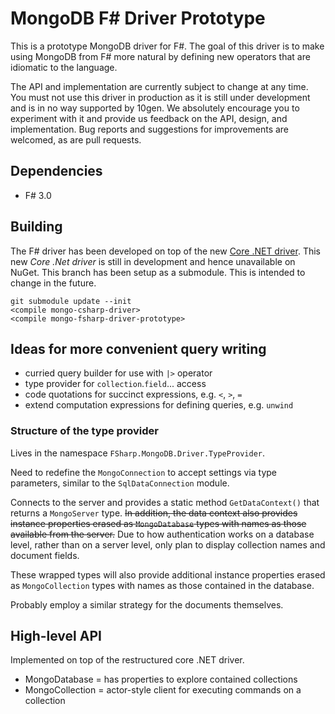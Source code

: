 MongoDB F# Driver Prototype
===========================

This is a prototype MongoDB driver for F#. The goal of this driver is to make 
using MongoDB from F# more natural by defining new operators that are 
idiomatic to the language.

The API and implementation are currently subject to change at any time. You 
must not use this driver in production as it is still under development and 
is in no way supported by 10gen. We absolutely encourage you to experiment 
with it and provide us feedback on the API, design, and implementation. Bug 
reports and suggestions for improvements are welcomed, as are pull requests.

Dependencies
------------
- F# 3.0

Building
--------

The F# driver has been developed on top of the new [Core .NET driver](https://github.com/mongodb/mongo-csharp-driver/tree/v2.0). 
This new *Core .Net driver* is still in development and hence unavailable on 
NuGet. This branch has been setup as a submodule. This is intended to change 
in the future.

    git submodule update --init
    <compile mongo-csharp-driver>
    <compile mongo-fsharp-driver-prototype>

Ideas for more convenient query writing
---------------------------------------

  - curried query builder for use with `|>` operator
  - type provider for `collection`.`field`... access
  - code quotations for succinct expressions, e.g. `<`, `>`, `=`
  - extend computation expressions for defining queries, e.g. `unwind`

### Structure of the type provider

Lives in the namespace `FSharp.MongoDB.Driver.TypeProvider`.

Need to redefine the `MongoConnection` to accept settings via type
parameters, similar to the `SqlDataConnection` module.

Connects to the server and provides a static method `GetDataContext()`
that returns a `MongoServer` type. ~~In addition, the data context also
provides instance properties erased as `MongoDatabase` types with names
as those available from the server.~~ Due to how authentication works
on a database level, rather than on a server level, only plan to
display collection names and document fields.

These wrapped types will also provide additional instance properties
erased as `MongoCollection` types with names as those contained in the
database.

Probably employ a similar strategy for the documents themselves.

High-level API
--------------

Implemented on top of the restructured core .NET driver.

  * MongoDatabase = has properties to explore contained collections
  * MongoCollection = actor-style client for executing commands on a
                      collection
